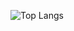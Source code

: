 ![Top Langs](https://github-readme-stats.vercel.app/api/top-langs/?username=Seungju08&layout=compact&theme=tokyonight&cache_seconds=1800)
